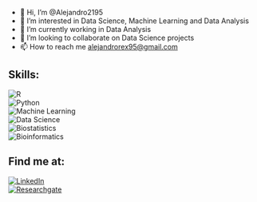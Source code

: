 - 👋 Hi, I’m @Alejandro2195
- 👀 I’m interested in Data Science, Machine Learning and Data Analysis
- 🌱 I’m currently working in Data Analysis
- 💞️ I’m looking to collaborate on Data Science projects
- 📫 How to reach me alejandrorex95@gmail.com

## Skills:
![R](https://img.shields.io/badge/R-0095D5?style=for-the-badge&logo=kotlin&logoColor=white&labelColor=101010)</br>
![Python](https://img.shields.io/badge/Python-101010?style=for-the-badge&logo=python&logoColor=white&labelColor=3776AB)</br>
![Machine Learning](https://img.shields.io/badge/Machine%20Learning-101010?style=for-the-badge&logo=apache-spark&logoColor=white&labelColor=009688)</br>
![Data Science](https://img.shields.io/badge/Data%20Science-101010?style=for-the-badge&logo=databricks&logoColor=white&labelColor=F7931E)</br>
![Biostatistics](https://img.shields.io/badge/Biostatistics-0095D5?style=for-the-badge&logo=kotlin&logoColor=white&labelColor=101010)</br>
![Bioinformatics](https://img.shields.io/badge/Bioinformatics-0095D5?style=for-the-badge&logo=kotlin&logoColor=white&labelColor=101010)

## Find me at:

[![LinkedIn](https://img.shields.io/badge/LinkedIn-Alejandro%20Jos%C3%A9%20G%C3%B3mez%20Garc%C3%ADa-blue)](https://www.linkedin.com/in/alejandro-jose-gomez-garcia/)</br>
[![Researchgate](https://img.shields.io/badge/Researchgate-Alejandro%20Jos%C3%A9%20G%C3%B3mez%20Garc%C3%ADa-blue)](https://www.researchgate.net/profile/Alejandro-Gomez-Garcia-2)
